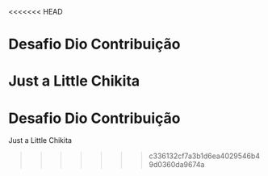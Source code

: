 <<<<<<< HEAD

# Desafio Dio Contribuição


Just a Little Chikita
=======

# Desafio Dio Contribuição


Just a Little Chikita
>>>>>>> c336132cf7a3b1d6ea4029546b49d0360da9674a
